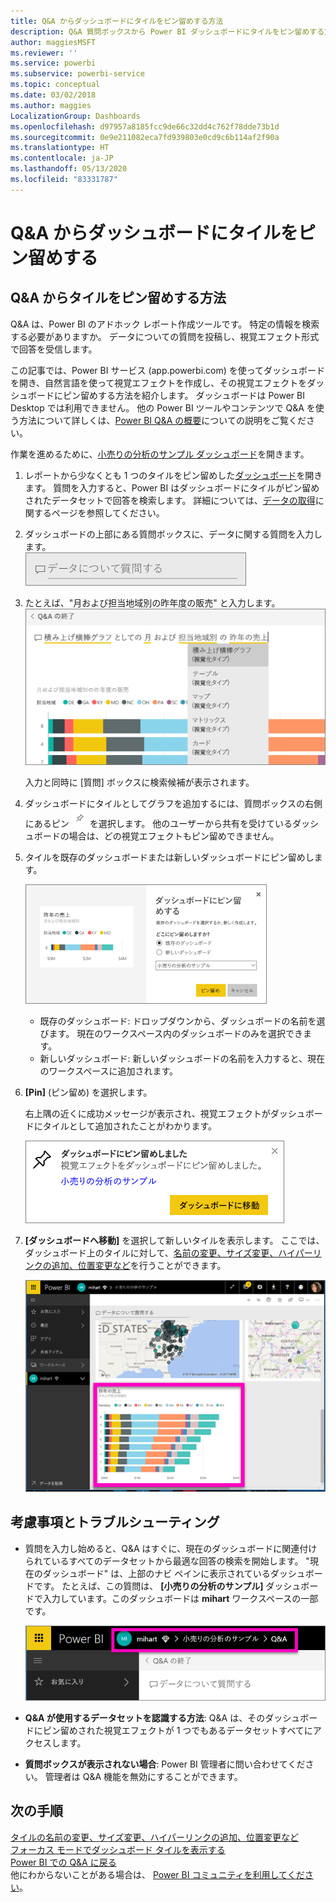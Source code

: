 ```yaml
---
title: Q&A からダッシュボードにタイルをピン留めする方法
description: Q&A 質問ボックスから Power BI ダッシュボードにタイルをピン留めする方法についてのドキュメント
author: maggiesMSFT
ms.reviewer: ''
ms.service: powerbi
ms.subservice: powerbi-service
ms.topic: conceptual
ms.date: 03/02/2018
ms.author: maggies
LocalizationGroup: Dashboards
ms.openlocfilehash: d97957a8185fcc9de66c32dd4c762f78dde73b1d
ms.sourcegitcommit: 0e9e211082eca7fd939803e0cd9c6b114af2f90a
ms.translationtype: HT
ms.contentlocale: ja-JP
ms.lasthandoff: 05/13/2020
ms.locfileid: "83331787"
---
```

# <a name="pin-a-tile-to-a-dashboard-from-qa"></a>Q&A からダッシュボードにタイルをピン留めする
## <a name="how-to-pin-a-tile-from-qa"></a>Q&A からタイルをピン留めする方法
Q&A は、Power BI のアドホック レポート作成ツールです。 特定の情報を検索する必要がありますか。 データについての質問を投稿し、視覚エフェクト形式で回答を受信します。

この記事では、Power BI サービス (app.powerbi.com) を使ってダッシュボードを開き、自然言語を使って視覚エフェクトを作成し、その視覚エフェクトをダッシュボードにピン留めする方法を紹介します。 ダッシュボードは Power BI Desktop では利用できません。 他の Power BI ツールやコンテンツで Q&A を使う方法について詳しくは、[Power BI Q&A の概要](../consumer/end-user-q-and-a.md)についての説明をご覧ください。 

作業を進めるために、[小売りの分析のサンプル ダッシュボード](sample-retail-analysis.md)を開きます。


1. レポートから少なくとも 1 つのタイルをピン留めした[ダッシュボード](../consumer/end-user-dashboards.md)を開きます。 質問を入力すると、Power BI はダッシュボードにタイルがピン留めされたデータセットで回答を検索します。  詳細については、[データの取得](../connect-data/service-get-data.md)に関するページを参照してください。
2. ダッシュボードの上部にある質問ボックスに、データに関する質問を入力します。  
   ![Q&A 質問ボックス](media/service-dashboard-pin-tile-from-q-and-a/power-bi-question-box.png)
3. たとえば、"月および担当地域別の昨年度の販売" と入力します。  
   ![質問の入力](media/service-dashboard-pin-tile-from-q-and-a/power-bi-type-q-and-a.png)

   入力と同時に [質問] ボックスに検索候補が表示されます。
4. ダッシュボードにタイルとしてグラフを追加するには、質問ボックスの右側にあるピン ![](media/service-dashboard-pin-tile-from-q-and-a/pbi_pintile.png) を選択します。 他のユーザーから共有を受けているダッシュボードの場合は、どの視覚エフェクトもピン留めできません。

5. タイルを既存のダッシュボードまたは新しいダッシュボードにピン留めします。

   ![ダッシュボードにピン留めダイアログ](media/service-dashboard-pin-tile-from-q-and-a/power-bi-pin-to-dashboard.png)

   * 既存のダッシュボード: ドロップダウンから、ダッシュボードの名前を選びます。 現在のワークスペース内のダッシュボードのみを選択できます。
   * 新しいダッシュボード: 新しいダッシュボードの名前を入力すると、現在のワークスペースに追加されます。

6. **[Pin]** (ピン留め) を選択します。

   右上隅の近くに成功メッセージが表示され、視覚エフェクトがダッシュボードにタイルとして追加されたことがわかります。  

   ![ダッシュボードにピン留めしました](media/service-dashboard-pin-tile-from-q-and-a/power-bi-pin.png)
7. **[ダッシュボードへ移動]** を選択して新しいタイルを表示します。 ここでは、ダッシュボード上のタイルに対して、[名前の変更、サイズ変更、ハイパーリンクの追加、位置変更など](service-dashboard-edit-tile.md)を行うことができます。

   ![タイルのあるダッシュボード](media/service-dashboard-pin-tile-from-q-and-a/power-bi-pinned.png)

## <a name="considerations-and-troubleshooting"></a>考慮事項とトラブルシューティング
* 質問を入力し始めると、Q&A はすぐに、現在のダッシュボードに関連付けられているすべてのデータセットから最適な回答の検索を開始します。  "現在のダッシュボード" は、上部のナビ ペインに表示されているダッシュボードです。 たとえば、この質問は、 **[小売りの分析のサンプル]** ダッシュボードで入力しています。このダッシュボードは **mihart** ワークスペースの一部です。

  ![階層リンク](media/service-dashboard-pin-tile-from-q-and-a/power-bi-navbar.png)
* **Q&A が使用するデータセットを認識する方法**:   Q&A は、そのダッシュボードにピン留めされた視覚エフェクトが 1 つでもあるデータセットすべてにアクセスします。

* **質問ボックスが表示されない場合**:  Power BI 管理者に問い合わせてください。 管理者は Q&A 機能を無効にすることができます。


## <a name="next-steps"></a>次の手順
[タイルの名前の変更、サイズ変更、ハイパーリンクの追加、位置変更など](service-dashboard-edit-tile.md)    
[フォーカス モードでダッシュボード タイルを表示する](../consumer/end-user-focus.md)     
[Power BI での Q&A に戻る](../consumer/end-user-q-and-a.md)  
他にわからないことがある場合は、 [Power BI コミュニティを利用してください](https://community.powerbi.com/)。
